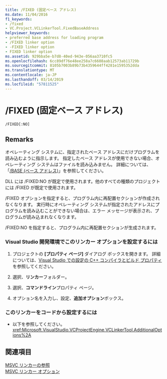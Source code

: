 ```yaml
---
title: /FIXED (固定ベース アドレス)
ms.date: 11/04/2016
f1_keywords:
- /fixed
- VC.Project.VCLinkerTool.FixedBaseAddress
helpviewer_keywords:
- preferred base address for loading program
- /FIXED linker option
- -FIXED linker option
- FIXED linker option
ms.assetid: 929bba5e-b7d8-40ed-943e-056aa3710fc5
ms.openlocfilehash: 6cc89df76e48ee258a7c6608aab12573ab11729b
ms.sourcegitcommit: 8105b7003b89b73b4359644ff4281e1595352dda
ms.translationtype: MT
ms.contentlocale: ja-JP
ms.lasthandoff: 03/14/2019
ms.locfileid: "57811525"
---
```

# <a name="fixed-fixed-base-address"></a>/FIXED (固定ベース アドレス)

```
/FIXED[:NO]
```

## <a name="remarks"></a>Remarks

オペレーティング システムに、指定されたベース アドレスにだけプログラムを読み込むように指示します。 指定したベース アドレスが使用できない場合、オペレーティング システムはファイルを読み込みません。 詳細については、「[/BASE (ベース アドレス)](base-base-address.md)」を参照してください。

DLL には /FIXED:NO が既定で使用されます。他のすべての種類のプロジェクトには /FIXED が既定で使用されます。

/FIXED オプションを指定すると、プログラム内に再配置セクションが作成されなくなります。 実行時にオペレーティング システムが指定されたアドレスにプログラムを読み込むことができない場合は、エラー メッセージが表示され、プログラムが読み込まれなくなります。

/FIXED:NO を指定すると、プログラム内に再配置セクションが生成されます。

### <a name="to-set-this-linker-option-in-the-visual-studio-development-environment"></a>Visual Studio 開発環境でこのリンカー オプションを設定するには

1. プロジェクトの **[プロパティ ページ]** ダイアログ ボックスを開きます。 詳細については、[Visual Studio での設定の C++ コンパイラとビルド プロパティ](../working-with-project-properties.md)を参照してください。

1. 選択、**リンカー**フォルダー。

1. 選択、**コマンドライン**プロパティ ページ。

1. オプション名を入力し、設定、**追加オプション**ボックス。

### <a name="to-set-this-linker-option-programmatically"></a>このリンカーをコードから設定するには

- 以下を参照してください。<xref:Microsoft.VisualStudio.VCProjectEngine.VCLinkerTool.AdditionalOptions%2A>

## <a name="see-also"></a>関連項目

[MSVC リンカーの参照](linking.md)<br/>
[MSVC リンカー オプション](linker-options.md)
